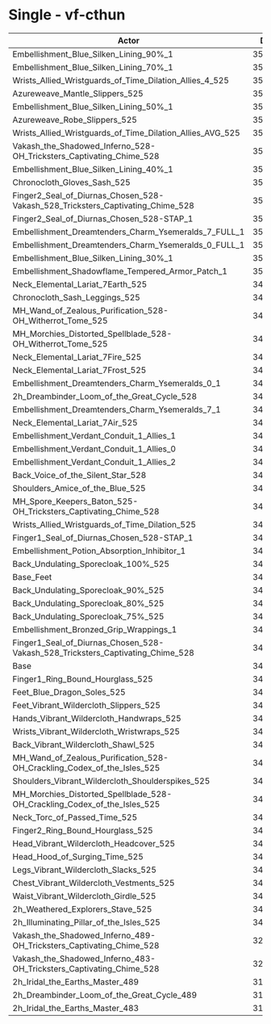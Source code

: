 # Single - vf-cthun
| Actor | DPS | Increase |
|---|:---:|:---:|
|Embellishment_Blue_Silken_Lining_90%_1|359092|3.88%|
|Embellishment_Blue_Silken_Lining_70%_1|356297|3.07%|
|Wrists_Allied_Wristguards_of_Time_Dilation_Allies_4_525|354598|2.58%|
|Azureweave_Mantle_Slippers_525|353918|2.38%|
|Embellishment_Blue_Silken_Lining_50%_1|353420|2.24%|
|Azureweave_Robe_Slippers_525|353097|2.14%|
|Wrists_Allied_Wristguards_of_Time_Dilation_Allies_AVG_525|352704|2.03%|
|Vakash_the_Shadowed_Inferno_528-OH_Tricksters_Captivating_Chime_528|352464|1.96%|
|Embellishment_Blue_Silken_Lining_40%_1|352106|1.86%|
|Chronocloth_Gloves_Sash_525|351932|1.81%|
|Finger2_Seal_of_Diurnas_Chosen_528-Vakash_528_Tricksters_Captivating_Chime_528|351474|1.68%|
|Finger2_Seal_of_Diurnas_Chosen_528-STAP_1|351355|1.64%|
|Embellishment_Dreamtenders_Charm_Ysemeralds_7_FULL_1|350845|1.49%|
|Embellishment_Dreamtenders_Charm_Ysemeralds_0_FULL_1|350743|1.46%|
|Embellishment_Blue_Silken_Lining_30%_1|350520|1.40%|
|Embellishment_Shadowflame_Tempered_Armor_Patch_1|350292|1.33%|
|Neck_Elemental_Lariat_7Earth_525|349915|1.22%|
|Chronocloth_Sash_Leggings_525|349844|1.20%|
|MH_Wand_of_Zealous_Purification_528-OH_Witherrot_Tome_525|349782|1.19%|
|MH_Morchies_Distorted_Spellblade_528-OH_Witherrot_Tome_525|349692|1.16%|
|Neck_Elemental_Lariat_7Fire_525|349614|1.14%|
|Neck_Elemental_Lariat_7Frost_525|349583|1.13%|
|Embellishment_Dreamtenders_Charm_Ysemeralds_0_1|349560|1.12%|
|2h_Dreambinder_Loom_of_the_Great_Cycle_528|349525|1.11%|
|Embellishment_Dreamtenders_Charm_Ysemeralds_7_1|349459|1.09%|
|Neck_Elemental_Lariat_7Air_525|348951|0.95%|
|Embellishment_Verdant_Conduit_1_Allies_1|348640|0.86%|
|Embellishment_Verdant_Conduit_1_Allies_0|348548|0.83%|
|Embellishment_Verdant_Conduit_1_Allies_2|348259|0.75%|
|Back_Voice_of_the_Silent_Star_528|348174|0.72%|
|Shoulders_Amice_of_the_Blue_525|348140|0.71%|
|MH_Spore_Keepers_Baton_525-OH_Tricksters_Captivating_Chime_528|347324|0.47%|
|Wrists_Allied_Wristguards_of_Time_Dilation_525|347005|0.38%|
|Finger1_Seal_of_Diurnas_Chosen_528-STAP_1|346530|0.25%|
|Embellishment_Potion_Absorption_Inhibitor_1|346394|0.21%|
|Back_Undulating_Sporecloak_100%_525|346392|0.21%|
|Base_Feet|346289|0.18%|
|Back_Undulating_Sporecloak_90%_525|346207|0.15%|
|Back_Undulating_Sporecloak_80%_525|346164|0.14%|
|Back_Undulating_Sporecloak_75%_525|346024|0.10%|
|Embellishment_Bronzed_Grip_Wrappings_1|346005|0.09%|
|Finger1_Seal_of_Diurnas_Chosen_528-Vakash_528_Tricksters_Captivating_Chime_528|345891|0.06%|
|Base|345682|0.00%|
|Finger1_Ring_Bound_Hourglass_525|345594|-0.03%|
|Feet_Blue_Dragon_Soles_525|345515|-0.05%|
|Feet_Vibrant_Wildercloth_Slippers_525|345464|-0.06%|
|Hands_Vibrant_Wildercloth_Handwraps_525|345456|-0.07%|
|Wrists_Vibrant_Wildercloth_Wristwraps_525|345405|-0.08%|
|Back_Vibrant_Wildercloth_Shawl_525|345173|-0.15%|
|MH_Wand_of_Zealous_Purification_528-OH_Crackling_Codex_of_the_Isles_525|345091|-0.17%|
|Shoulders_Vibrant_Wildercloth_Shoulderspikes_525|345076|-0.18%|
|MH_Morchies_Distorted_Spellblade_528-OH_Crackling_Codex_of_the_Isles_525|345006|-0.20%|
|Neck_Torc_of_Passed_Time_525|344298|-0.40%|
|Finger2_Ring_Bound_Hourglass_525|344292|-0.40%|
|Head_Vibrant_Wildercloth_Headcover_525|344254|-0.41%|
|Head_Hood_of_Surging_Time_525|344106|-0.46%|
|Legs_Vibrant_Wildercloth_Slacks_525|343803|-0.54%|
|Chest_Vibrant_Wildercloth_Vestments_525|343741|-0.56%|
|Waist_Vibrant_Wildercloth_Girdle_525|343731|-0.56%|
|2h_Weathered_Explorers_Stave_525|343652|-0.59%|
|2h_Illuminating_Pillar_of_the_Isles_525|343158|-0.73%|
|Vakash_the_Shadowed_Inferno_489-OH_Tricksters_Captivating_Chime_528|329462|-4.69%|
|Vakash_the_Shadowed_Inferno_483-OH_Tricksters_Captivating_Chime_528|326542|-5.54%|
|2h_Iridal_the_Earths_Master_489|317326|-8.20%|
|2h_Dreambinder_Loom_of_the_Great_Cycle_489|316366|-8.48%|
|2h_Iridal_the_Earths_Master_483|312896|-9.48%|
